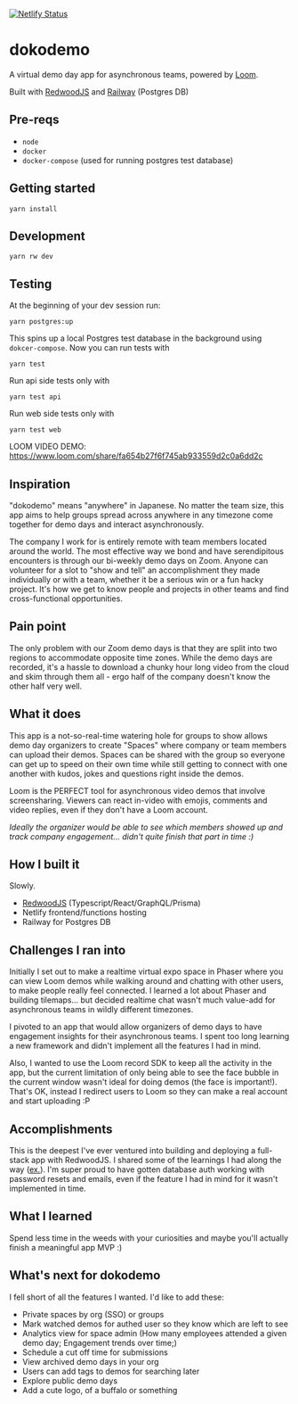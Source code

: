 [![Netlify Status](https://api.netlify.com/api/v1/badges/7aca2f06-a4cd-43b6-ae29-bcf29b88e07b/deploy-status)](https://app.netlify.com/sites/frosty-bardeen-00bed9/deploys)

# dokodemo

A virtual demo day app for asynchronous teams, powered by [Loom](https://www.loom.com/).

Built with [RedwoodJS](https://redwoodjs.com/) and [Railway](https://railway.app/) (Postgres DB)

## Pre-reqs

- `node`
- `docker`
- `docker-compose` (used for running postgres test database)

## Getting started

`yarn install`

## Development

`yarn rw dev`

## Testing

At the beginning of your dev session run:

`yarn postgres:up`

This spins up a local Postgres test database in the background using `dokcer-compose`. Now you can run tests with

`yarn test`

Run api side tests only with

`yarn test api`

Run web side tests only with

`yarn test web`


LOOM VIDEO DEMO: https://www.loom.com/share/fa654b27f6f745ab933559d2c0a6dd2c

## Inspiration
"dokodemo" means "anywhere" in Japanese. No matter the team size, this app aims to help groups spread across anywhere in any timezone come together for demo days and interact asynchronously.

The company I work for is entirely remote with team members located around the world. The most effective way we bond and have serendipitous encounters is through our bi-weekly demo days on Zoom. Anyone can volunteer for a slot to "show and tell" an accomplishment they made individually or with a team, whether it be a serious win or a fun hacky project. It's how we get to know people and projects in other teams and find cross-functional opportunities.  

## Pain point
The only problem with our Zoom demo days is that they are split into two regions to accommodate opposite time zones. While the demo days are recorded, it's a hassle to download a chunky hour long video from the cloud and skim through them all - ergo half of the company doesn't know the other half very well. 

## What it does
This app is a not-so-real-time watering hole for groups to show allows demo day organizers to create "Spaces" where company or team members can upload their demos. Spaces can be shared with the group so everyone can get up to speed on their own time while still getting to connect with one another with kudos, jokes and questions right inside the demos.  

Loom is the PERFECT tool for asynchronous video demos that involve screensharing. Viewers can react in-video with emojis, comments and video replies, even if they don't have a Loom account. 

*Ideally the organizer would be able to see which members showed up and track company engagement... didn't quite finish that part in time :)*

## How I built it
Slowly. 

- [RedwoodJS](https://redwoodjs.com) (Typescript/React/GraphQL/Prisma)
- Netlify frontend/functions hosting
- Railway for Postgres DB

## Challenges I ran into
Initially I set out to make a realtime virtual expo space in Phaser where you can view Loom demos while walking around and chatting with other users, to make people really feel connected. I learned a lot about Phaser and building tilemaps... but decided realtime chat wasn't much value-add for asynchronous teams in wildly different timezones. 

I pivoted to an app that would allow organizers of demo days to have engagement insights for their asynchronous teams. I spent too long learning a new framework and didn't implement all the features I had in mind.  

Also, I wanted to use the Loom record SDK to keep all the activity in the app, but the current limitation of only being able to see the face bubble in the current window wasn't ideal for doing demos (the face is important!). That's OK, instead I redirect users to Loom so they can make a real account and start uploading :P 

## Accomplishments 
This is the deepest I've ever ventured into building and deploying a full-stack app with RedwoodJS.  I shared some of the learnings I had along the way ([ex.](https://community.redwoodjs.com/t/solved-dbauth-login-redirect/2539/9)). I'm super proud to have gotten database auth working with password resets and emails, even if the feature I had in mind for it wasn't implemented in time.

## What I learned
Spend less time in the weeds with your curiosities and maybe you'll actually finish a meaningful app MVP :)

## What's next for dokodemo
I fell short of all the features I wanted. I'd like to add these: 

- Private spaces by org (SSO) or groups
- Mark watched demos for authed user so they know which are left to see
- Analytics view for space admin (How many employees attended a given demo day; Engagement trends over time;)
- Schedule a cut off time for submissions
- View archived demo days in your org
- Users can add tags to demos for searching later
- Explore public demo days
- Add a cute logo, of a buffalo or something

